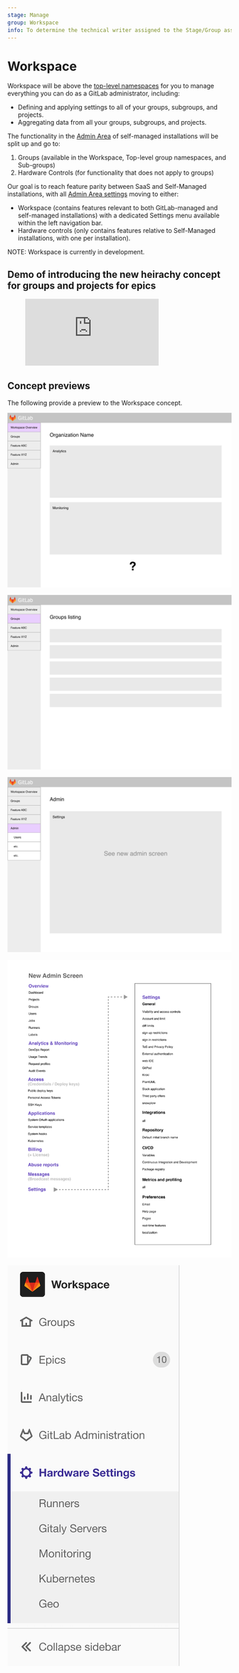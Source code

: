 ```yaml
---
stage: Manage
group: Workspace
info: To determine the technical writer assigned to the Stage/Group associated with this page, see https://about.gitlab.com/handbook/engineering/ux/technical-writing/#assignments
---
```


# Workspace

Workspace will be above the [top-level namespaces](../group/index.md#namespaces) for you to manage everything you can do as a GitLab administrator, including:

- Defining and applying settings to all of your groups, subgroups, and projects.
- Aggregating data from all your groups, subgroups, and projects.

The functionality in the [Admin Area](../admin_area/index.md) of self-managed installations will be split up and go to:

1. Groups (available in the Workspace, Top-level group namespaces, and Sub-groups)
1. Hardware Controls (for functionality that does not apply to groups)

Our goal is to reach feature parity between SaaS and Self-Managed installations, with all [Admin Area settings](/ee/user/admin_area/settings/) moving to either:

- Workspace (contains features relevant to both GitLab-managed and self-managed installations) with a dedicated Settings menu available within the left navigation bar.
- Hardware controls (only contains features relative to Self-Managed installations, with one per installation).

NOTE:
Workspace is currently in development.

## Demo of introducing the new heirachy concept for groups and projects for epics
<figure class="video_container">
  <iframe src="https://www.youtube.com/embed/fE74lsG_8yM" frameborder="0" allowfullscreen="true"> </iframe>
</figure>

## Concept previews

The following provide a preview to the Workspace concept.

![Workspace Overview](img/1.1-Instance_overview.png)

![Groups Overview](img/1.2-Groups_overview.png)

![Admin Overview](img/1.3-Admin.png)

![Admin Overview](img/Admin_Settings.png)

![Admin Overview](img/hardware_settings.png)
